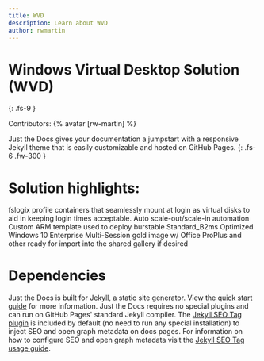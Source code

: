```yaml
---
title: WVD
description: Learn about WVD
author: rwmartin
---
```



# Windows Virtual Desktop Solution (WVD)
{: .fs-9 }

Contributors: {% avatar [rw-martin] %}


Just the Docs gives your documentation a jumpstart with a responsive Jekyll theme that is easily customizable and hosted on GitHub Pages.
{: .fs-6 .fw-300 }


# Solution highlights:
fslogix profile containers that seamlessly mount at login as virtual disks to aid in keeping login times acceptable.
Auto scale-out/scale-in automation
Custom ARM template used to deploy burstable Standard_B2ms
Optimized Windows 10 Enterprise Multi-Session gold image w/ Office ProPlus and other ready for import into the shared gallery if desired
 


# Dependencies

Just the Docs is built for [Jekyll](https://jekyllrb.com), a static site generator. View the [quick start guide](https://jekyllrb.com/docs/) for more information. Just the Docs requires no special plugins and can run on GitHub Pages' standard Jekyll compiler. The [Jekyll SEO Tag plugin](https://github.com/jekyll/jekyll-seo-tag) is included by default (no need to run any special installation) to inject SEO and open graph metadata on docs pages. For information on how to configure SEO and open graph metadata visit the [Jekyll SEO Tag usage guide](https://jekyll.github.io/jekyll-seo-tag/usage/).

